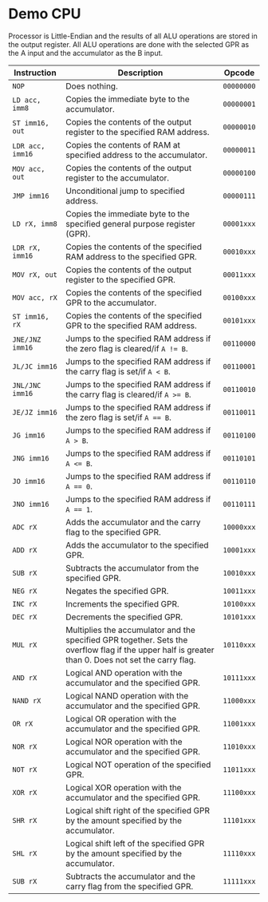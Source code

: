 # Demo CPU
Processor is Little-Endian and the results of all ALU operations are stored in the output register.  All ALU operations are done with the selected GPR as the A input and the accumulator as the B input.

| Instruction | Description | Opcode |
| ----------- | ----------- | ------ |
| `NOP` | Does nothing. | `00000000` |
| `LD acc, imm8` | Copies the immediate byte to the accumulator. | `00000001` |
| `ST imm16, out` | Copies the contents of the output register to the specified RAM address. | `00000010` |
| `LDR acc, imm16` | Copies the contents of RAM at specified address to the accumulator. | `00000011` |
| `MOV acc, out` | Copies the contents of the output register to the accumulator. | `00000100` |
| `JMP imm16` | Unconditional jump to specified address. | `00000111` |
| `LD rX, imm8` | Copies the immediate byte to the specified general purpose register (GPR). | `00001xxx` |
| `LDR rX, imm16` | Copies the contents of the specified RAM address to the specified GPR. | `00010xxx` |
| `MOV rX, out` | Copies the contents of the output register to the specified GPR. | `00011xxx` |
| `MOV acc, rX` | Copies the contents of the specified GPR to the accumulator. | `00100xxx` |
| `ST imm16, rX` | Copies the contents of the specified GPR to the specified RAM address. | `00101xxx` |
| `JNE/JNZ imm16` | Jumps to the specified RAM address if the zero flag is cleared/if `A != B`. | `00110000` |
| `JL/JC imm16` | Jumps to the specified RAM address if the carry flag is set/if `A < B`. | `00110001` |
| `JNL/JNC imm16` | Jumps to the specified RAM address if the carry flag is cleared/if `A >= B`. | `00110010` |
| `JE/JZ imm16` | Jumps to the specified RAM address if the zero flag is set/if `A == B`. | `00110011` |
| `JG imm16` | Jumps to the specified RAM address if `A > B`. | `00110100` |
| `JNG imm16` | Jumps to the specified RAM address if `A <= B`.  | `00110101` |
| `JO imm16` | Jumps to the specified RAM address if `A == 0`. | `00110110` |
| `JNO imm16` | Jumps to the specified RAM address if `A == 1`. | `00110111` |
| `ADC rX` | Adds the accumulator and the carry flag to the specified GPR. | `10000xxx` |
| `ADD rX` | Adds the accumulator to the specified GPR. | `10001xxx` |
| `SUB rX` | Subtracts the accumulator from the specified GPR.  | `10010xxx` |
| `NEG rX` | Negates the specified GPR. | `10011xxx` |
| `INC rX` | Increments the specified GPR. | `10100xxx` |
| `DEC rX` | Decrements the specified GPR. | `10101xxx` |
| `MUL rX` | Multiplies the accumulator and the specified GPR together.  Sets the overflow flag if the upper half is greater than 0.  Does not set the carry flag. | `10110xxx` |
| `AND rX` | Logical AND operation with the accumulator and the specified GPR. | `10111xxx` |
| `NAND rX` | Logical NAND operation with the accumulator and the specified GPR. | `11000xxx` |
| `OR rX` | Logical OR operation with the accumulator and the specified GPR. | `11001xxx` |
| `NOR rX` | Logical NOR operation with the accumulator and the specified GPR. | `11010xxx` |
| `NOT rX` | Logical NOT operation of the specified GPR. | `11011xxx` |
| `XOR rX` | Logical XOR operation with the accumulator and the specified GPR. | `11100xxx` |
| `SHR rX` | Logical shift right of the specified GPR by the amount specified by the accumulator. | `11101xxx` |
| `SHL rX` | Logical shift left of the specified GPR by the amount specified by the accumulator. | `11110xxx` |
| `SUB rX` | Subtracts the accumulator and the carry flag from the specified GPR.  | `11111xxx` |

